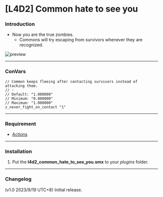 # [L4D2] Common hate to see you

### Introduction
- Now you are the true zombies.
	- Commons will try escaping from survivors whenever they are recognized.

![preview](https://github.com/Target5150/MoYu_Server_Stupid_Plugins/blob/master/The%20Last%20Stand/l4d2_common_hate_to_see_you/preview.gif?raw=true)

<hr>

### ConVars
```
// Common keeps fleeing after contacting survivors instead of attacking them.
// -
// Default: "1.000000"
// Minimum: "0.000000"
// Maximum: "1.000000"
z_never_fight_on_contact "1"
```

<hr>

### Requirement
- [Actions](https://forums.alliedmods.net/showthread.php?p=2771520)

<hr>

### Installation
1. Put the **l4d2_common_hate_to_see_you.smx** to your _plugins_ folder.

<hr>

### Changelog
(v1.0 2023/9/19 UTC+8) Initial release.
